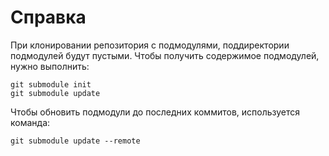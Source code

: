 # Справка
При клонировании репозитория с подмодулями, поддиректории подмодулей будут пустыми. Чтобы получить содержимое подмодулей, нужно выполнить:
```
git submodule init
git submodule update
```

Чтобы обновить подмодули до последних коммитов, используется команда:
```
git submodule update --remote
```
